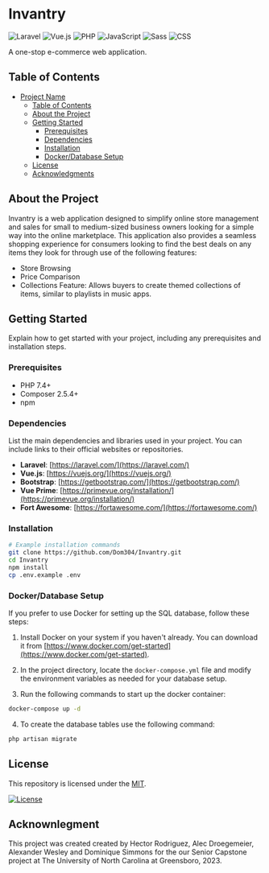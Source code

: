 # Invantry

![Laravel](https://img.shields.io/badge/Laravel-FF2D20?style=for-the-badge&logo=laravel&logoColor=white)
![Vue.js](https://img.shields.io/badge/Vue.js-4FC08D?style=for-the-badge&logo=vue.js&logoColor=white)
![PHP](https://img.shields.io/badge/PHP-777BB4?style=for-the-badge&logo=php&logoColor=white)
![JavaScript](https://img.shields.io/badge/JavaScript-F7DF1E?style=for-the-badge&logo=javascript&logoColor=black)
![Sass](https://img.shields.io/badge/Sass-CC6699?style=for-the-badge&logo=sass&logoColor=white)
![CSS](https://img.shields.io/badge/CSS-1572B6?style=for-the-badge&logo=css3&logoColor=white)

A one-stop e-commerce web application.


## Table of Contents

- [Project Name](#project-name)
  - [Table of Contents](#table-of-contents)
  - [About the Project](#about-the-project)
  - [Getting Started](#getting-started)
    - [Prerequisites](#prerequisites)
    - [Dependencies](#dependecies)
    - [Installation](#installation)
    - [Docker/Database Setup](#dockerdatabase-setup)
  - [License](#license)
  - [Acknowledgments](#acknowledgments)

## About the Project

Invantry is a web application designed to simplify online store management and sales for small to medium-sized business owners looking for a simple way into the online marketplace. This application also provides a seamless shopping experience for consumers looking to find the best deals on any items they look for through use of the following features:

- Store Browsing
- Price Comparison
- Collections Feature: Allows buyers to create themed collections of items, similar to playlists in music apps.


## Getting Started

Explain how to get started with your project, including any prerequisites and installation steps.

### Prerequisites

- PHP 7.4+
- Composer 2.5.4+
- npm 

### Dependencies

List the main dependencies and libraries used in your project. You can include links to their official websites or repositories.

- **Laravel**: [https://laravel.com/](https://laravel.com/)
- **Vue.js**: [https://vuejs.org/](https://vuejs.org/)
- **Bootstrap**: [https://getbootstrap.com/](https://getbootstrap.com/)
- **Vue Prime**: [https://primevue.org/installation/](https://primevue.org/installation/)
- **Fort Awesome**: [https://fortawesome.com/](https://fortawesome.com/)

### Installation

```bash
# Example installation commands
git clone https://github.com/Dom304/Invantry.git
cd Invantry
npm install
cp .env.example .env
```

### Docker/Database Setup

If you prefer to use Docker for setting up the SQL database, follow these steps:

1. Install Docker on your system if you haven't already. You can download it from [https://www.docker.com/get-started](https://www.docker.com/get-started).

2. In the project directory, locate the `docker-compose.yml` file and modify the environment variables as needed for your database setup.

3. Run the following commands to start up the docker container:

```bash
docker-compose up -d
```

4. To create the database tables use the following command:
```bash
php artisan migrate
```

## License

This repository is licensed under the [MIT](https://github.com/alsiam/web-projects/blob/main/LICENSE).

[![License](https://img.shields.io/badge/license-MIT-blue.svg?style=flat-square)](https://github.com/alsiam/web-projects/blob/master/LICENSE)

## Acknownlegment

This project was created created by Hector Rodriguez, Alec Droegemeier, Alexander Wesley and Dominique Simmons for the our Senior Capstone project at The University of North Carolina at Greensboro, 2023.
